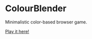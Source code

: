 # ColourBlender
Minimalistic color-based browser game.

[Play it here!](https://evgenytt.github.io/ColorBlender)